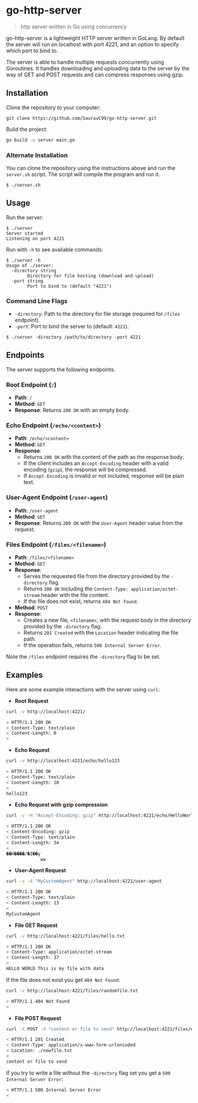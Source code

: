 # go-http-server

> http server written in Go using concurrency

go-http-server is a lightweight HTTP server written in GoLang. By default the server will run on localhost with port 4221, and an option to specify which port to bind to.

The server is able to handle multiple requests concurrently using Goroutines. It handles downloading and uploading data to the server by the way of GET and POST requests and can compress responses using gzip.


## Installation
Clone the repository to your computer:
```
git clone https://github.com/SauravC99/go-http-server.git
```

Build the project:
```bash
go build -o server main.go
```

### Alternate Installation

You can clone the repository using the instructions above and run the `server.sh` script. The script will compile the program and run it.
```console
$ ./server.sh
```


## Usage
Run the server:
```console
$ ./server
Server started
Listening on port 4221
```

Run with `-h` to see avaliable commands:
```console
$ ./server -h
Usage of ./server:
  -directory string
        Directory for file hosting (download and upload)
  -port string
        Port to bind to (default "4221")
```


### Command Line Flags
- `-directory`: Path to the directory for file storage (required for `/files` endpoint).
- `-port`: Port to bind the server to (default: `4221`).

```console
$ ./server -directory /path/to/directory -port 4221
```


## Endpoints
The server supports the following endpoints.

### Root Endpoint (`/`)
- **Path**: `/`
- **Method**: `GET`
- **Response**: Returns `200 OK` with an empty body.

### Echo Endpoint (`/echo/<content>`)
- **Path**: `/echo/<content>`
- **Method**: `GET`
- **Response**:
  - Returns `200 OK` with the content of the path as the response body.
  - If the client includes an `Accept-Encoding` header with a valid encoding (`gzip`), the response will be compressed.
  - If `Accept-Encoding` is invalid or not included, response will be plain text.

### User-Agent Endpoint (`/user-agent`)
- **Path**: `/user-agent`
- **Method**: `GET`
- **Response**: Returns `200 OK` with the `User-Agent` header value from the request.

### Files Endpoint (`/files/<filename>`)
- **Path**: `/files/<filename>`
- **Method**: `GET`
- **Response**:
  - Serves the requested file from the directory provided by the `-directory` flag.
  - Returns `200 OK` including the `Content-Type: application/octet-stream` header with the file content.
  - If the file does not exist, returns `404 Not Found`.
- **Method**: `POST`
- **Response**:
  - Creates a new file, `<filename>`, with the request body in the directory provided by the `-directory` flag.
  - Returns `201 Created` with the `Location` header indicating the file path.
  - If the operation fails, returns `500 Internal Server Error`.

Note the `/files` endpoint requires the `-directory` flag to be set.


## Examples
Here are some example interactions with the server using `curl`:

- **Root Request**
```bash
curl -v http://localhost:4221/
```
```bash
< HTTP/1.1 200 OK
< Content-Type: text/plain
< Content-Length: 0
<
```

- **Echo Request**
```bash
curl -v http://localhost:4221/echo/hello123
```
```bash
< HTTP/1.1 200 OK
< Content-Type: text/plain
< Content-Length: 10
<
hello123
```

- **Echo Request with gzip compression**
```bash
curl -v -H "Accept-Encoding: gzip" http://localhost:4221/echo/HelloWorld
```
```bash
< HTTP/1.1 200 OK
< Content-Encoding: gzip
< Content-Type: text/plain
< Content-Length: 34
<
��H����/�I��y
             ww
```

- **User-Agent Request**
```bash
curl -v -A "MyCustomAgent" http://localhost:4221/user-agent
```
```bash
< HTTP/1.1 200 OK
< Content-Type: text/plain
< Content-Length: 13
<
MyCustomAgent
```

- **File GET Request**
```bash
curl -v http://localhost:4221/files/hello.txt
```
```bash
< HTTP/1.1 200 OK
< Content-Type: application/octet-stream
< Content-Length: 37
<
HELLO WORLD This is my file with data
```
If the file does not exist you get `404 Not Found`:
```bash
curl -v http://localhost:4221/files/randomfile.txt
```
```bash
< HTTP/1.1 404 Not Found
<
```

- **File POST Request**
```bash
curl -X POST -d "content or file to send" http://localhost:4221/files/newfile.txt
```
```bash
< HTTP/1.1 201 Created
< Content-Type: application/x-www-form-urlencoded
< Location: ./newfile.txt
<
content or file to send
```
If you try to write a file without the `-directory` flag set you get a `500 Internal Server Error`:
```bash
< HTTP/1.1 500 Internal Server Error
<
```